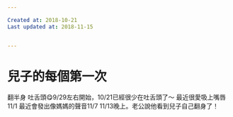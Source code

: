 ```yaml
---

Created at: 2018-10-21
Last updated at: 2018-11-15


---
```


# 兒子的每個第一次


翻半身
吐舌頭😋9/29左右開始，10/21已經很少在吐舌頭了～
最近很愛吸上嘴唇11/1
最近會發出像媽媽的聲音11/7
11/13晚上。老公說他看到兒子自己翻身了！

